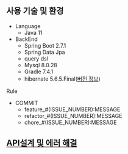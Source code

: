 ## 사용 기술 및 환경
- Language
  - Java 11
- BackEnd
  - Spring Boot 2.7.1
  - Spring Data Jpa
  - query dsl 
  - Mysql 8.0.28
  - Gradle 7.4.1
  - hibernate 5.6.5.Final([버전 정보](https://hibernate.org/orm/))

Rule
- COMMIT
  - feature_#(ISSUE_NUMBER):MESSAGE
  - refactor_#(ISSUE_NUMBER):MESSAGE
  - chore_#(ISSUE_NUMBER):MESSAGE

## [API설계 및 에러 해결](https://gilded-spade-880.notion.site/itemService-df71eebf747e4ed6b5ea50964ef3e319)
